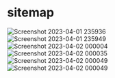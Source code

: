 # sitemap
![Screenshot 2023-04-01 235936](https://user-images.githubusercontent.com/94292979/229308335-66a1b707-c7c3-4b30-a02f-4a01fe200789.png)
<br/>
![Screenshot 2023-04-01 235949](https://user-images.githubusercontent.com/94292979/229308337-972f8eeb-4384-417a-88f4-b76b5d6b5af7.png)
<br/>
![Screenshot 2023-04-02 000004](https://user-images.githubusercontent.com/94292979/229308340-a5e33ac7-9919-4912-9ea2-a84f926b9736.png)
<br/>
![Screenshot 2023-04-02 000035](https://user-images.githubusercontent.com/94292979/229308343-691bbe04-c7a4-4aad-b31c-a073811e7aaa.png)
<br/>
![Screenshot 2023-04-02 000049](https://user-images.githubusercontent.com/94292979/229308345-44a7c842-0180-4070-b255-8d867cf02bb9.png)
<br/>
![Screenshot 2023-04-02 000049](https://user-images.githubusercontent.com/94292979/229308350-cc1897a8-aded-4fd9-9012-2b2e48ae5e66.png)

